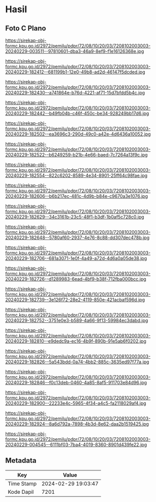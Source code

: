 # Hasil

## Foto C Plano

https://sirekap-obj-formc.kpu.go.id/2972/pemilu/pdpr/72/08/10/20/03/7208102003003-20240229-003511--97810601-dba3-46a9-8ef9-f1e16126368e.jpg

https://sirekap-obj-formc.kpu.go.id/2972/pemilu/pdpr/72/08/10/20/03/7208102003003-20240229-182412--681199b1-12e0-49b8-ad2d-46147f5dcded.jpg

https://sirekap-obj-formc.kpu.go.id/2972/pemilu/pdpr/72/08/10/20/03/7208102003003-20240229-182430--a741864e-b76d-4221-af71-15d7bfdd5b4c.jpg

https://sirekap-obj-formc.kpu.go.id/2972/pemilu/pdpr/72/08/10/20/03/7208102003003-20240229-182442--b49fb04b-c46f-450c-be34-928249bb17d6.jpg

https://sirekap-obj-formc.kpu.go.id/2972/pemilu/pdpr/72/08/10/20/03/7208102003003-20240229-182502--ea3696c3-290d-49c0-a42e-4d6436a10052.jpg

https://sirekap-obj-formc.kpu.go.id/2972/pemilu/pdpr/72/08/10/20/03/7208102003003-20240229-182522--b6249259-b21b-4e66-baed-7c7264a13f9c.jpg

https://sirekap-obj-formc.kpu.go.id/2972/pemilu/pdpr/72/08/10/20/03/7208102003003-20240229-182554--822c6202-8589-4e34-8901-25ff64c98fae.jpg

https://sirekap-obj-formc.kpu.go.id/2972/pemilu/pdpr/72/08/10/20/03/7208102003003-20240229-182606--b6b217ec-481c-4d9b-b84e-c9670a3e1076.jpg

https://sirekap-obj-formc.kpu.go.id/2972/pemilu/pdpr/72/08/10/20/03/7208102003003-20240229-182629--34c3161b-23c5-48f1-b3df-1b0af5c728c0.jpg

https://sirekap-obj-formc.kpu.go.id/2972/pemilu/pdpr/72/08/10/20/03/7208102003003-20240229-182648--5780af60-2937-4e76-8c88-dd307dec478b.jpg

https://sirekap-obj-formc.kpu.go.id/2972/pemilu/pdpr/72/08/10/20/03/7208102003003-20240229-182706--681a3071-1e0f-4a49-a72d-4d6a0a05de38.jpg

https://sirekap-obj-formc.kpu.go.id/2972/pemilu/pdpr/72/08/10/20/03/7208102003003-20240229-182726--d1289983-6ead-4bf9-b38f-712fba000bcc.jpg

https://sirekap-obj-formc.kpu.go.id/2972/pemilu/pdpr/72/08/10/20/03/7208102003003-20240229-182739--3e126f72-28e2-4119-850e-421acbaf596d.jpg

https://sirekap-obj-formc.kpu.go.id/2972/pemilu/pdpr/72/08/10/20/03/7208102003003-20240229-182752--3751e0e3-b589-4a66-9f13-59984ec3dabd.jpg

https://sirekap-obj-formc.kpu.go.id/2972/pemilu/pdpr/72/08/10/20/03/7208102003003-20240229-182810--e9dedc9a-ec16-4b9f-890b-91e5ab6f0202.jpg

https://sirekap-obj-formc.kpu.go.id/2972/pemilu/pdpr/72/08/10/20/03/7208102003003-20240229-182826--5a543bdd-0a74-4bb2-885c-3635ed97f77a.jpg

https://sirekap-obj-formc.kpu.go.id/2972/pemilu/pdpr/72/08/10/20/03/7208102003003-20240229-182846--f0c13deb-0460-4a85-8af5-911703e84d96.jpg

https://sirekap-obj-formc.kpu.go.id/2972/pemilu/pdpr/72/08/10/20/03/7208102003003-20240229-182900--22233e4c-5965-4f34-a4c5-fa2118029af4.jpg

https://sirekap-obj-formc.kpu.go.id/2972/pemilu/pdpr/72/08/10/20/03/7208102003003-20240229-182924--8a6d792a-7898-4b3d-8e62-daa2b1519425.jpg

https://sirekap-obj-formc.kpu.go.id/2972/pemilu/pdpr/72/08/10/20/03/7208102003003-20240229-004545--6111bf03-7ba4-4019-8360-8901d439fe22.jpg


## Metadata

| Key        | Value               |
| ---------- | ------------------- |
| Time Stamp | 2024-02-29 19:03:47 |
| Kode Dapil | 7201                |




